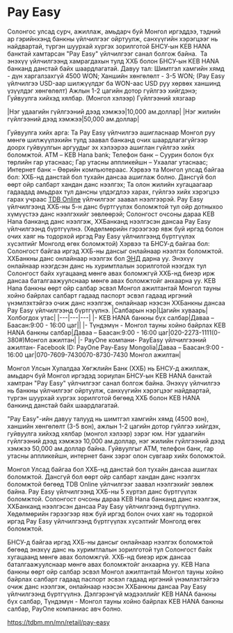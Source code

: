 # Pay Easy
Солонгос улсад сурч, ажиллаж, амьдарч буй Монгол иргэддээ, тэдний ар гэрийнхэнд банкны үйлчилгээг ойртуулж, санхүүгийн хэрэгцээг нь найдвартай, түргэн шуурхай хүргэх зорилготой БНСУ-ын KEB HANA банктай хамтарсан "Pay Easy" үйлчилгээг санал болгож байна. 
Та энэхүү үйлчилгээнд хамрагдахын тулд ХХБ болон БНСУ-ын KEB HANA банканд данстай байх шаардлагатай.
Давуу тал:
Шимтгэл хамгийн хямд - дүн харгалзахгүй 4500 WON;
Ханшийн хөнгөлөлт - 3-5 WON; (Pay Easy үйлчилгээ USD-аар шилжүүлдэг ба WON-аас USD руу хөрвөх ханшинд үзүүлдэг хөнгөлөлт)
Ажлын 1-2 цагийн дотор гүйлгээ хийгдэнэ;
Гуйвуулга хийхэд хялбар. (Монгол хэлээр)
Гүйлгээний хязгаар

|Нэг удаагийн гүйлгээний дээд хэмжээ|10,000 ам.доллар|
|Нэг жилийн гүйлгээний дээд хэмжээ|50,000 ам.доллар|

Гуйвуулга хийх арга:
Та Pay Easy үйлчилгээ ашигласнаар Монгол руу мөнгө шилжүүлэхийн тулд заавал банканд очих шаардлагагүйгээр доорх гуйвуулгын аргуудыг эх хэлээрээ ашиглан гүйлгээ хийх боломжтой.
АТМ
– KEB Hana bank;
Телефон банк
– Суурин болон бүх төрлийн гар утаснаас;
Гар утасны аппликейшн
– Ухаалаг утаснаас;
Интернет банк
– Өөрийн компьютераас.
Хэрвээ та Монгол улсад байгаа бол:
ХХБ-нд данстай бол тухайн дансаа ашиглаж болно. Дансгүй бол өөрт ойр салбарт хандан данс нээлгэх;
Та олон жилийн хугацаагаар гадаадад амьдрах тул дансны үлдэгдлээ харах, гүйлгээ хийх хэрэгцээ гарах учраас
[TDB Online](https://tdbm.mn/mn/retail/online-banking/TDB-online) үйлчилгээг заавал нээлгээрэй.
Pay Easy үйлчилгээнд ХХБ-ны 5-н данс бүртгүүлэх боломжтой тул ойр дотныхоо хүмүүстээ данс нээлгэхийг зөвлөөрэй;
Солонгост очсоны дараа KEB Hana банканд данс нээлгэж, ХХБанканд нээлгэсэн дансаа Pay Easy үйлчилгээнд бүртгүүлнэ. (Хөдөлмөрийн гэрээгээр явж буй иргэд болон очих хаяг нь тодорхой иргэд Pay Easy үйлчилгээнд бүртгүүлэх хүсэлтийг Монголд өгөх боломжтой)
Хэрвээ та БНСУ-д байгаа бол:
Солонгост байгаа иргэд ХХБ-ны дансыг онлайнаар нээлгэх боломжтой. ХХБанкны данс онлайнаар нээлгэх бол [ЭНД](https://www.cardcentre.mn/acntrequest/) дарна уу.
Энэхүү онлайнаар нээгдсэн данс нь хуримтлалын зорилготой нээгдэх тул Солонгост байх хугацаанд мөнгө авах боломжгүй ХХБ-нд биеэр ирж дансаа баталгаажуулснаар мөнгө авах боломжтойг анхаарна уу.
KEB Hana банкны өөрт ойр салбар эсвэл Монгол ажилтантай Монгол тауны хойно байрлах салбарт гадаад паспорт эсвэл гадаад иргэний үнэмлэхтэйгээ очиж данс нээлгэж, онлайнаар нээсэн ХХБанкны дансаа Pay Easy үйлчилгээнд бүртгүүлнэ.
|Салбарын нэр|Цагийн хуваарь|Холбогдох утас|
|---|---|---|
|- KEB HANA банкны бүх салбар|Даваа – Баасан:9:00 - 16:00 цаг||
|- Түндэмүн - Монгол тауны хойно байрлах KEB HANA банкны салбар|Даваа – Баасан:9:00 - 16:00 цаг|020-2273-1111(0-380#)Монгол ажилтан|
|- PayOne компани- PayEasy үйлчилгээний ажилтан- Facebook ID: PayOne Pay-Easy Mongolia|Даваа – Баасан:9:00 - 16:00 цаг|070-7609-7430070-8730-7430 Монгол ажилтан|


Монгол Улсын Хулалдаа Хөгжлийн Банк (ХХБ) нь БНСУ-д ажиллаж, амьдарч буй Монгол иргэдэд зориулан БНСУ-ын KEB HANA банктай хамтран "Pay Easy" үйлчилгээг санал болгож байна. Энэхүү үйлчилгээ нь банкны үйлчилгээг ойртуулж, санхүүгийн хэрэгцээг найдвартай, түргэн шуурхай хүргэх зорилготой бөгөөд ХХБ болон KEB HANA банкинд данстай байх шаардлагатай.

"Pay Easy"-ийн давуу талууд нь шимтгэл хамгийн хямд (4500 вон), ханшийн хөнгөлөлт (3-5 вон), ажлын 1-2 цагийн дотор гүйлгээ хийгдэх, гуйвуулга хийхэд хялбар (монгол хэлээр) зэрэг юм. Нэг удаагийн гүйлгээний дээд хэмжээ 10,000 ам.доллар, нэг жилийн гүйлгээний дээд хэмжээ 50,000 ам.доллар байна. Гуйвуулгыг АТМ, телефон банк, гар утасны аппликейшн, интернет банк зэрэг олон сувгаар хийх боломжтой.

Монгол Улсад байгаа бол ХХБ-нд данстай бол тухайн дансаа ашиглах боломжтой. Дансгүй бол өөрт ойр салбарт хандан данс нээлгэх боломжтой бөгөөд TDB Online үйлчилгээг заавал нээлгэхийг зөвлөж байна. Pay Easy үйлчилгээнд ХХБ-ны 5 хүртэл данс бүртгүүлэх боломжтой. Солонгост очсоны дараа KEB Hana банканд данс нээлгэж, ХХБанканд нээлгэсэн дансаа Pay Easy үйлчилгээнд бүртгүүлнэ. Хөдөлмөрийн гэрээгээр явж буй иргэд болон очих хаяг нь тодорхой иргэд Pay Easy үйлчилгээнд бүртгүүлэх хүсэлтийг Монголд өгөх боломжтой.

БНСУ-д байгаа иргэд ХХБ-ны дансыг онлайнаар нээлгэх боломжтой бөгөөд энэхүү данс нь хуримтлалын зорилготой тул Солонгост байх хугацаанд мөнгө авах боломжгүй. ХХБ-нд биеэр ирж дансаа баталгаажуулснаар мөнгө авах боломжтойг анхаарна уу. KEB Hana банкны өөрт ойр салбар эсвэл Монгол ажилтантай Монгол тауны хойно байрлах салбарт гадаад паспорт эсвэл гадаад иргэний үнэмлэхтэйгээ очиж данс нээлгэж, онлайнаар нээсэн ХХБанкны дансаа Pay Easy үйлчилгээнд бүртгүүлнэ. Дэлгэрэнгүй мэдээллийг KEB HANA банкны бүх салбар, Түндэмүн - Монгол тауны хойно байрлах KEB HANA банкны салбар, PayOne компаниас авч болно.

https://tdbm.mn/mn/retail/pay-easy